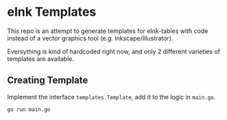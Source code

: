 # eInk Templates

This repo is an attempt to generate templates for eInk-tables with code instead of a vector graphics tool (e.g. Inkscape/Illustrator).

Eversything is kind of hardcoded right now, and only 2 different varieties of templates are available.

## Creating Template

Implement the interface `templates.Template`, add it to the logic in `main.go`.


```golang
go run main.go
```

